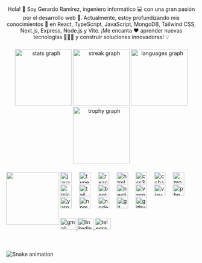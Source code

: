 <p align="center">Hola! 👋 Soy Gerardo Ramírez, ingeniero informático 💻 con una gran pasión por el desarrollo web 🛜. Actualmente, estoy profundizando mis conocimientos 🧠 en React, TypeScript, JavaScript, MongoDB, Tailwind CSS, Next.js, Express, Node.js y Vite. ¡Me encanta ❤️ aprender nuevas tecnologías 🧑🏽‍💻 y construir soluciones innovadoras! 💡</p>

###

<div align="center">
  <img src="https://github-readme-stats.vercel.app/api?username=GerardoRamirez98&hide_title=false&hide_rank=false&show_icons=true&include_all_commits=true&count_private=true&disable_animations=false&theme=react&locale=es&hide_border=false" height="150" alt="stats graph"  />
  <img src="https://streak-stats.demolab.com?user=GerardoRamirez98&locale=es&mode=daily&theme=react&hide_border=false&border_radius=4" height="150" alt="streak graph"  />
  <img src="https://github-readme-stats.vercel.app/api/top-langs?username=GerardoRamirez98&locale=es&hide_title=false&layout=compact&card_width=320&langs_count=10&theme=react&hide_border=false" height="150" alt="languages graph"  />
  <img src="https://github-profile-trophy.vercel.app?username=GerardoRamirez98&theme=dark_lover&column=2&row=3&margin-w=4&margin-h=2&no-bg=true" height="150" alt="trophy graph"  />
</div>

###

<img align="left" height="140" src="https://media0.giphy.com/media/v1.Y2lkPTc5MGI3NjExd2Rjd3FqOTdqYTN2OW0wanRzc3dieXF4czN4ZWE2MXk5MDZoa2RqZCZlcD12MV9pbnRlcm5hbF9naWZfYnlfaWQmY3Q9Zw/tHIRLHtNwxpjIFqPdV/giphy.gif"  />

###

<div align="left">
  <img src="https://cdn.jsdelivr.net/gh/devicons/devicon/icons/javascript/javascript-plain.svg" height="30" alt="javascript logo"  />
  <img width="12" />
  <img src="https://cdn.jsdelivr.net/gh/devicons/devicon/icons/typescript/typescript-plain.svg" height="30" alt="typescript logo"  />
  <img width="12" />
  <img src="https://cdn.jsdelivr.net/gh/devicons/devicon/icons/react/react-original-wordmark.svg" height="30" alt="react logo"  />
  <img width="12" />
  <img src="https://cdn.jsdelivr.net/gh/devicons/devicon/icons/html5/html5-plain-wordmark.svg" height="30" alt="html5 logo"  />
  <img width="12" />
  <img src="https://cdn.jsdelivr.net/gh/devicons/devicon/icons/css3/css3-plain-wordmark.svg" height="30" alt="css3 logo"  />
  <img width="12" />
  <img src="https://cdn.jsdelivr.net/gh/devicons/devicon/icons/csharp/csharp-line.svg" height="30" alt="csharp logo"  />
  <img width="12" />
  <img src="https://cdn.jsdelivr.net/gh/devicons/devicon/icons/mongodb/mongodb-plain-wordmark.svg" height="30" alt="mongodb logo"  />
  <img width="12" />
  <img src="https://cdn.jsdelivr.net/gh/devicons/devicon/icons/microsoftsqlserver/microsoftsqlserver-plain-wordmark.svg" height="30" alt="microsoftsqlserver logo"  />
  <img width="12" />
  <img src="https://cdn.jsdelivr.net/gh/devicons/devicon/icons/tailwindcss/tailwindcss-original-wordmark.svg" height="30" alt="tailwindcss logo"  />
  <img width="12" />
  <img src="https://cdn.jsdelivr.net/gh/devicons/devicon/icons/bootstrap/bootstrap-original-wordmark.svg" height="30" alt="bootstrap logo"  />
  <img width="12" />
  <img src="https://cdn.jsdelivr.net/gh/devicons/devicon/icons/nextjs/nextjs-original.svg" height="30" alt="nextjs logo"  />
  <img width="12" />
  <img src="https://cdn.jsdelivr.net/gh/devicons/devicon/icons/vscode/vscode-original-wordmark.svg" height="30" alt="vscode logo"  />
  <img width="12" />
  <img src="https://cdn.jsdelivr.net/gh/devicons/devicon/icons/visualstudio/visualstudio-plain-wordmark.svg" height="30" alt="visualstudio logo"  />
  <img width="12" />
  <img src="https://cdn.jsdelivr.net/gh/devicons/devicon/icons/php/php-original.svg" height="30" alt="php logo"  />
  <img width="12" />
  <img src="https://cdn.jsdelivr.net/gh/devicons/devicon/icons/yarn/yarn-original-wordmark.svg" height="30" alt="yarn logo"  />
  <img width="12" />
  <img src="https://cdn.jsdelivr.net/gh/devicons/devicon/icons/npm/npm-original-wordmark.svg" height="30" alt="npm logo"  />
  <img width="12" />
  <img src="https://cdn.jsdelivr.net/gh/devicons/devicon/icons/nodejs/nodejs-original-wordmark.svg" height="30" alt="nodejs logo"  />
  <img width="12" />
  <img src="https://cdn.jsdelivr.net/gh/devicons/devicon/icons/git/git-original-wordmark.svg" height="30" alt="git logo"  />
  <img width="12" />
  <img src="https://cdn.jsdelivr.net/gh/devicons/devicon/icons/github/github-original-wordmark.svg" height="30" alt="github logo"  />
</div>

###

<div align="left">
  <a href="gerardo19980719@gmail.com" target="_blank">
    <img src="https://raw.githubusercontent.com/maurodesouza/profile-readme-generator/master/src/assets/icons/social/gmail/default.svg" width="42" height="30" alt="gmail logo"  />
  </a>
  <a href="www.linkedin.com/in/juan-gerardo-tovar-ramirez-b74537265" target="_blank">
    <img src="https://raw.githubusercontent.com/maurodesouza/profile-readme-generator/master/src/assets/icons/social/linkedin/default.svg" width="42" height="30" alt="linkedin logo"  />
  </a>
  <a href="+52 4741005821" target="_blank">
    <img src="https://raw.githubusercontent.com/maurodesouza/profile-readme-generator/master/src/assets/icons/social/telegram/default.svg" width="42" height="30" alt="telegram logo"  />
  </a>
</div>

###

<br clear="both">

![Snake animation](https://github.com/eagrundy/eagrundy/blob/output/github-contribution-grid-snake.svg)
###
